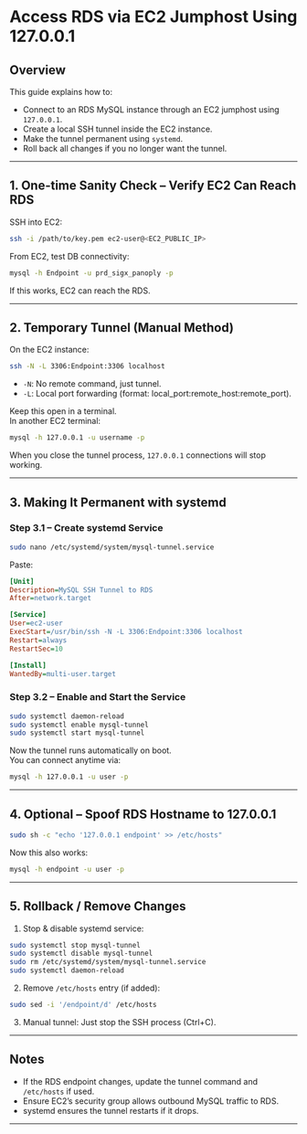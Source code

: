 #  Access RDS via EC2 Jumphost Using 127.0.0.1

## Overview
This guide explains how to:
- Connect to an RDS MySQL instance through an EC2 jumphost using `127.0.0.1`.
- Create a local SSH tunnel inside the EC2 instance.
- Make the tunnel permanent using `systemd`.
- Roll back all changes if you no longer want the tunnel.

---

## 1. One-time Sanity Check – Verify EC2 Can Reach RDS

SSH into EC2:
```bash
ssh -i /path/to/key.pem ec2-user@<EC2_PUBLIC_IP>
```

From EC2, test DB connectivity:
```bash
mysql -h Endpoint -u prd_sigx_panoply -p
```
If this works, EC2 can reach the RDS.

---

## 2. Temporary Tunnel (Manual Method)

On the EC2 instance:
```bash
ssh -N -L 3306:Endpoint:3306 localhost
```

- `-N`: No remote command, just tunnel.
- `-L`: Local port forwarding (format: local_port:remote_host:remote_port).

Keep this open in a terminal.  
In another EC2 terminal:
```bash
mysql -h 127.0.0.1 -u username -p
```

When you close the tunnel process, `127.0.0.1` connections will stop working.

---

## 3. Making It Permanent with systemd

### Step 3.1 – Create systemd Service
```bash
sudo nano /etc/systemd/system/mysql-tunnel.service
```

Paste:
```ini
[Unit]
Description=MySQL SSH Tunnel to RDS
After=network.target

[Service]
User=ec2-user
ExecStart=/usr/bin/ssh -N -L 3306:Endpoint:3306 localhost
Restart=always
RestartSec=10

[Install]
WantedBy=multi-user.target
```

### Step 3.2 – Enable and Start the Service
```bash
sudo systemctl daemon-reload
sudo systemctl enable mysql-tunnel
sudo systemctl start mysql-tunnel
```

Now the tunnel runs automatically on boot.  
You can connect anytime via:
```bash
mysql -h 127.0.0.1 -u user -p
```

---

## 4. Optional – Spoof RDS Hostname to 127.0.0.1

```bash
sudo sh -c "echo '127.0.0.1 endpoint' >> /etc/hosts"
```

Now this also works:
```bash
mysql -h endpoint -u user -p
```

---

## 5. Rollback / Remove Changes

1. Stop & disable systemd service:
```bash
sudo systemctl stop mysql-tunnel
sudo systemctl disable mysql-tunnel
sudo rm /etc/systemd/system/mysql-tunnel.service
sudo systemctl daemon-reload
```

2. Remove `/etc/hosts` entry (if added):
```bash
sudo sed -i '/endpoint/d' /etc/hosts
```

3. Manual tunnel: Just stop the SSH process (Ctrl+C).

---

## Notes
- If the RDS endpoint changes, update the tunnel command and `/etc/hosts` if used.
- Ensure EC2’s security group allows outbound MySQL traffic to RDS.
- systemd ensures the tunnel restarts if it drops.

---


